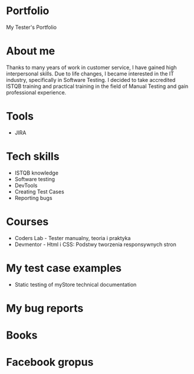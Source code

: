 # Portfolio
My Tester's Portfolio
# About me
Thanks to many years of work in customer service, I have gained high interpersonal skills. Due to life changes, I became interested in the IT industry, specifically in Software Testing. I decided to take accredited ISTQB training and practical training in the field of Manual Testing and gain professional experience.

# Tools
- JIRA

# Tech skills
- ISTQB knowledge
- Software testing
- DevTools
- Creating Test Cases
- Reporting bugs

# Courses
- Coders Lab - Tester manualny, teoria i praktyka
- Devmentor - Html i CSS: Podstwy tworzenia responsywnych stron 

# My test case examples
- Static testing of myStore technical documentation

# My bug reports

# Books

# Facebook gropus
